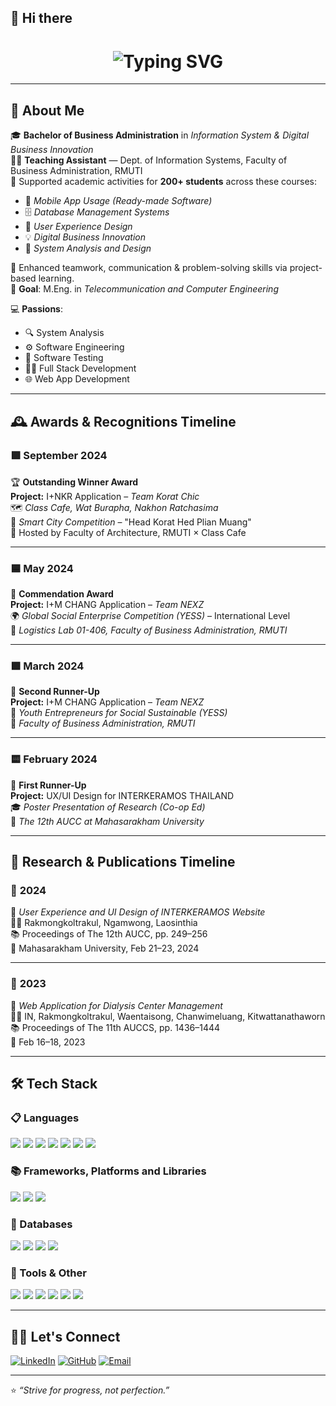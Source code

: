 ## 👋 Hi there

<h1 align="center">
  <img src="https://readme-typing-svg.herokuapp.com?font=Kanit&size=30&pause=1000&color=B78D4F&center=true&vCenter=true&width=850&lines=Fiw+Pakawat+-+Information+System+at+RMUTI;IDI+%231" alt="Typing SVG" />
</h1>

---

## 💼 About Me

🎓 **Bachelor of Business Administration** in *Information System & Digital Business Innovation*  
🧑‍🏫 **Teaching Assistant** — Dept. of Information Systems, Faculty of Business Administration, RMUTI  
📘 Supported academic activities for **200+ students** across these courses:
- 📱 *Mobile App Usage (Ready-made Software)*
- 🗄️ *Database Management Systems*
- 🎨 *User Experience Design*
- 💡 *Digital Business Innovation*
- 🧮 *System Analysis and Design*

🤝 Enhanced teamwork, communication & problem-solving skills via project-based learning.  
🎯 **Goal**: M.Eng. in *Telecommunication and Computer Engineering*

💻 **Passions**:
- 🔍 System Analysis
- ⚙️ Software Engineering
- 🧪 Software Testing
- 🧑‍💻 Full Stack Development
- 🌐 Web App Development

---

## 🕰️ Awards & Recognitions Timeline  

### 🟪 **September 2024**
🏆 **Outstanding Winner Award**  
**Project:** I+NKR Application – *Team Korat Chic*  
🗺️ *Class Cafe, Wat Burapha, Nakhon Ratchasima*  
🎯 *Smart City Competition* – "Head Korat Hed Plian Muang"  
👥 Hosted by Faculty of Architecture, RMUTI × Class Cafe

---

### 🟦 **May 2024**
🏅 **Commendation Award**  
**Project:** I+M CHANG Application – *Team NEXZ*  
🌍 *Global Social Enterprise Competition (YESS)* – International Level  
📍 *Logistics Lab 01-406, Faculty of Business Administration, RMUTI*

---

### 🟩 **March 2024**
🥉 **Second Runner-Up**  
**Project:** I+M CHANG Application – *Team NEXZ*  
🌱 *Youth Entrepreneurs for Social Sustainable (YESS)*  
📍 *Faculty of Business Administration, RMUTI*

---

### 🟨 **February 2024**
🥈 **First Runner-Up**  
**Project:** UX/UI Design for INTERKERAMOS THAILAND  
🎓 *Poster Presentation of Research (Co-op Ed)*  
📍 *The 12th AUCC at Mahasarakham University*

---

## 🧾 Research & Publications Timeline

### 📘 **2024**
📝 *User Experience and UI Design of INTERKERAMOS Website*  
👨‍💼 Rakmongkoltrakul, Ngamwong, Laosinthia  
📚 Proceedings of The 12th AUCC, pp. 249–256  
📍 Mahasarakham University, Feb 21–23, 2024

---

### 📗 **2023**
📝 *Web Application for Dialysis Center Management*  
👨‍💻 IN, Rakmongkoltrakul, Waentaisong, Chanwimeluang, Kitwattanathaworn  
📚 Proceedings of The 11th AUCCS, pp. 1436–1444  
📍 Feb 16–18, 2023

---

## 🛠️ Tech Stack

### 📋 Languages
<div align="left">
  <img src="https://img.shields.io/badge/C-00599C?style=flat-square&logo=c&logoColor=white"/>
  <img src="https://img.shields.io/badge/HTML5-E34F26?style=flat-square&logo=html5&logoColor=white"/>
  <img src="https://img.shields.io/badge/Java-007396?style=flat-square&logo=java&logoColor=white"/>
  <img src="https://img.shields.io/badge/PHP-777BB4?style=flat-square&logo=php&logoColor=white"/>
  <img src="https://img.shields.io/badge/Python-3776AB?style=flat-square&logo=python&logoColor=white"/>
  <img src="https://img.shields.io/badge/JavaScript-F7DF1E?style=flat-square&logo=javascript&logoColor=black"/>
  <img src="https://img.shields.io/badge/R-276DC3?style=flat-square&logo=r&logoColor=white"/>
</div>

### 📚 Frameworks, Platforms and Libraries
<div align="left">
  <img src="https://img.shields.io/badge/Bootstrap-563D7C?style=flat-square&logo=bootstrap&logoColor=white"/>
  <img src="https://img.shields.io/badge/Laravel-FF2D20?style=flat-square&logo=laravel&logoColor=white"/>
  <img src="https://img.shields.io/badge/Vue.js-4FC08D?style=flat-square&logo=vue.js&logoColor=white"/>
</div>

### 💾 Databases
<div align="left">
  <img src="https://img.shields.io/badge/MySQL-4479A1?style=flat-square&logo=mysql&logoColor=white"/>
  <img src="https://img.shields.io/badge/MongoDB-47A248?style=flat-square&logo=mongodb&logoColor=white"/>
  <img src="https://img.shields.io/badge/Firebase-FFCA28?style=flat-square&logo=firebase&logoColor=black"/>
  <img src="https://img.shields.io/badge/PostgreSQL-4169E1?style=flat-square&logo=postgresql&logoColor=white"/>
</div>

### 🧰 Tools & Other
<div align="left">
  <img src="https://img.shields.io/badge/Git-F05032?style=flat-square&logo=git&logoColor=white"/>
  <img src="https://img.shields.io/badge/VS%20Code-007ACC?style=flat-square&logo=visual-studio-code&logoColor=white"/>
  <img src="https://img.shields.io/badge/GitHub-181717?style=flat-square&logo=github&logoColor=white"/>
  <img src="https://img.shields.io/badge/Figma-F24E1E?style=flat-square&logo=figma&logoColor=white"/>
  <img src="https://img.shields.io/badge/Trello-0052CC?style=flat-square&logo=trello&logoColor=white"/>
  <img src="https://img.shields.io/badge/Adobe%20XD-FF61F6?style=flat-square&logo=adobe-xd&logoColor=white"/>
</div>

---

## 🧑‍💻 Let's Connect
[![LinkedIn](https://img.shields.io/badge/-LinkedIn-0A66C2?style=flat-square&logo=linkedin&logoColor=white)](https://linkedin.com/in/yourprofile) 
[![GitHub](https://img.shields.io/badge/-GitHub-181717?style=flat-square&logo=github)](https://github.com/yourusername) 
[![Email](https://img.shields.io/badge/-Email-D14836?style=flat-square&logo=gmail&logoColor=white)](mailto:your@email.com)

---

⭐️ _“Strive for progress, not perfection.”_

